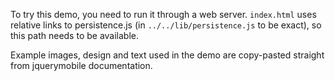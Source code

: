 To try this demo, you need to run it through a web server.
`index.html` uses relative links to persistence.js (in
`../../lib/persistence.js` to be exact), so this path needs to be
available.

Example images, design and text used in the demo are copy-pasted
straight from jquerymobile documentation.
